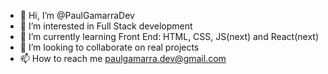 - 👋 Hi, I’m @PaulGamarraDev
- 👀 I’m interested in Full Stack development
- 🌱 I’m currently learning Front End: HTML, CSS, JS(next) and React(next)
- 💞️ I’m looking to collaborate on real projects
- 📫 How to reach me paulgamarra.dev@gmail.com

<!---
PaulGamarraDev/PaulGamarraDev is a ✨ special ✨ repository because its `README.md` (this file) appears on your GitHub profile.
You can click the Preview link to take a look at your changes.
--->
